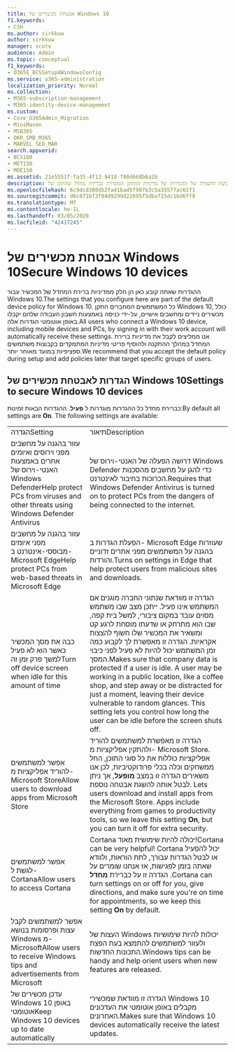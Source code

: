 ```yaml
---
title: אבטחת מכשירים של Windows 10
f1.keywords:
- CSH
ms.author: sirkkuw
author: sirkkuw
manager: scotv
audience: Admin
ms.topic: conceptual
f1_keywords:
- O365E_BCSSetup4WindowsConfig
ms.service: o365-administration
localization_priority: Normal
ms.collection:
- M365-subscription-management
- M365-identity-device-management
ms.custom:
- Core_O365Admin_Migration
- MiniMaven
- MSB365
- OKR_SMB_M365
- MARVEL_SEO_MAR
search.appverid:
- BCS160
- MET150
- MOE150
ms.assetid: 21e5551f-fa35-4f13-9418-f80d668b6a2b
description: למד אודות קביעת התצורה של ההגדרות של מדיניות ההתקן המוגדרת כברירת מחדל שהתקן של Windows 10 יקבל בעת הכניסה לעבודתם או לחשבון בית הספר.
ms.openlocfilehash: 6c9dcd308db2fa41bad5f907b3c5a35577ac61f1
ms.sourcegitcommit: d6c871bf3f94d9299d22695f5dbaf25dc1bd6ff9
ms.translationtype: MT
ms.contentlocale: he-IL
ms.lasthandoff: 03/05/2020
ms.locfileid: "42417245"
---
```

# <a name="secure-windows-10-devices"></a><span data-ttu-id="da6ad-103">אבטחת מכשירים של Windows 10</span><span class="sxs-lookup"><span data-stu-id="da6ad-103">Secure Windows 10 devices</span></span>

<span data-ttu-id="da6ad-104">ההגדרות שאתה קובע כאן הן חלק ממדיניות ברירת המחדל של המכשיר עבור Windows 10.</span><span class="sxs-lookup"><span data-stu-id="da6ad-104">The settings that you configure here are part of the default device policy for Windows 10.</span></span> <span data-ttu-id="da6ad-105">כל המשתמשים המחברים התקן Windows 10, כולל מכשירים ניידים ומחשבים אישיים, על-ידי כניסה באמצעות חשבון העבודה שלהם יקבלו באופן אוטומטי הגדרות אלה.</span><span class="sxs-lookup"><span data-stu-id="da6ad-105">All users who connect a Windows 10 device, including mobile devices and PCs, by signing in with their work account will automatically receive these settings.</span></span> <span data-ttu-id="da6ad-106">אנו ממליצים לקבל את מדיניות ברירת המחדל במהלך ההתקנה ולהוסיף פריטי מדיניות המתמקדים בקבוצות משתמשים ספציפיות במועד מאוחר יותר.</span><span class="sxs-lookup"><span data-stu-id="da6ad-106">We recommend that you accept the default policy during setup and add policies later that target specific groups of users.</span></span>
  
## <a name="settings-to-secure-windows-10-devices"></a><span data-ttu-id="da6ad-107">הגדרות לאבטחת מכשירים של Windows 10</span><span class="sxs-lookup"><span data-stu-id="da6ad-107">Settings to secure Windows 10 devices</span></span>

<span data-ttu-id="da6ad-p102">כברירת מחדל כל ההגדרות מוגדרות ל **פעיל**. ההגדרות הבאות זמינות:</span><span class="sxs-lookup"><span data-stu-id="da6ad-p102">By default all settings are **On**. The following settings are available:</span></span>
  
|||
|:-----|:-----|
|<span data-ttu-id="da6ad-110">הגדרה</span><span class="sxs-lookup"><span data-stu-id="da6ad-110">Setting</span></span>  <br/> |<span data-ttu-id="da6ad-111">תיאור</span><span class="sxs-lookup"><span data-stu-id="da6ad-111">Description</span></span>  <br/> |
|<span data-ttu-id="da6ad-112">עזור בהגנה על מחשבים מפני וירוסים ואיומים אחרים באמצעות האנטי-וירוס של Windows Defender</span><span class="sxs-lookup"><span data-stu-id="da6ad-112">Help protect PCs from viruses and other threats using Windows Defender Antivirus</span></span>  <br/> |<span data-ttu-id="da6ad-113">דרושה הפעלה של האנטי-וירוס של Windows Defender כדי להגן על מחשבים מהסכנות הכרוכות בחיבור לאינטרנט.</span><span class="sxs-lookup"><span data-stu-id="da6ad-113">Requires that Windows Defender Antivirus is turned on to protect PCs from the dangers of being connected to the internet.</span></span>  <br/> |
|<span data-ttu-id="da6ad-114">עזור בהגנה על מחשבים מפני איומים מבוססי-אינטרנט ב- Microsoft Edge</span><span class="sxs-lookup"><span data-stu-id="da6ad-114">Help protect PCs from web-based threats in Microsoft Edge</span></span>  <br/> |<span data-ttu-id="da6ad-115">הפעלת הגדרות ב- Microsoft Edge שעוזרות בהגנה על המשתמשים מפני אתרים זדוניים והורדות.</span><span class="sxs-lookup"><span data-stu-id="da6ad-115">Turns on settings in Edge that help protect users from malicious sites and downloads.</span></span>  <br/> |
|<span data-ttu-id="da6ad-116">כבה את מסך המכשיר כאשר הוא לא פעיל למשך פרק זמן זה</span><span class="sxs-lookup"><span data-stu-id="da6ad-116">Turn off device screen when idle for this amount of time</span></span>  <br/> |<span data-ttu-id="da6ad-p103">הגדרה זו מוודאת שנתוני החברה מוגנים אם המשתמש אינו פעיל. ייתכן מצב שבו משתמש מסוים עובד במקום ציבורי, למשל בית קפה, שבו הוא מתרחק או שדעתו מוסחת לרגע קט ומשאיר את המכשיר שלו חשוף להצצות אקראיות. הגדרה זו מאפשרת לך לקבוע כמה זמן המשתמש יכול להיות לא פעיל לפני כיבוי המסך.</span><span class="sxs-lookup"><span data-stu-id="da6ad-p103">Makes sure that company data is protected if a user is idle. A user may be working in a public location, like a coffee shop, and step away or be distracted for just a moment, leaving their device vulnerable to random glances. This setting lets you control how long the user can be idle before the screen shuts off.</span></span>  <br/> |
|<span data-ttu-id="da6ad-120">אפשר למשתמשים להוריד אפליקציות מ- Microsoft Store</span><span class="sxs-lookup"><span data-stu-id="da6ad-120">Allow users to download apps from Microsoft Store</span></span>  <br/> |<span data-ttu-id="da6ad-p104">הגדרה זו מאפשרת למשתמשים להוריד ולהתקין אפליקציות מ- Microsoft Store. אפליקציות כוללות את כל סוגי התוכן, החל ממשחקים וכלה בכלי פרודוקטיביות, לכן אנו משאירים הגדרה זו במצב **מופעל**, אך ניתן לבטל אותה להשגת אבטחה נוספת.  </span><span class="sxs-lookup"><span data-stu-id="da6ad-p104">Lets users download and install apps from the Microsoft Store. Apps include everything from games to productivity tools, so we leave this setting **On**, but you can turn it off for extra security.  </span></span><br/> |
|<span data-ttu-id="da6ad-123">אפשר למשתמשים לגשת ל- Cortana</span><span class="sxs-lookup"><span data-stu-id="da6ad-123">Allow users to access Cortana</span></span>  <br/> |<span data-ttu-id="da6ad-124">Cortana יכולה להיות שימושית מאוד!</span><span class="sxs-lookup"><span data-stu-id="da6ad-124">Cortana can be very helpful!</span></span> <span data-ttu-id="da6ad-125">Cortana יכול להפעיל או לבטל הגדרות עבורך, לתת הוראות, ולוודא שאתה בזמן לפגישות, אז אנחנו שומרים על הגדרה זו על כברירת **מחדל** .</span><span class="sxs-lookup"><span data-stu-id="da6ad-125">Cortana can turn settings on or off for you, give directions, and make sure you're on time for appointments, so we keep this setting **On** by default.</span></span>  <br/> |
|<span data-ttu-id="da6ad-126">אפשר למשתמשים לקבל עצות ופרסומות בנושא Windows מ- Microsoft</span><span class="sxs-lookup"><span data-stu-id="da6ad-126">Allow users to receive Windows tips and advertisements from Microsoft</span></span>  <br/> |<span data-ttu-id="da6ad-127">העצות של Windows יכולות להיות שימושיות ולעזור למשתמשים להתמצא בעת הפצת התכונות החדשות.</span><span class="sxs-lookup"><span data-stu-id="da6ad-127">Windows tips can be handy and help orient users when new features are released.</span></span>  <br/> |
|<span data-ttu-id="da6ad-128">עדכן מכשירים של Windows 10 באופן אוטומטי</span><span class="sxs-lookup"><span data-stu-id="da6ad-128">Keep Windows 10 devices up to date automatically</span></span>  <br/> |<span data-ttu-id="da6ad-129">הגדרה זו מוודאת שמכשירי Windows 10 מקבלים באופן אוטומטי את העדכונים האחרונים.</span><span class="sxs-lookup"><span data-stu-id="da6ad-129">Makes sure that Windows 10 devices automatically receive the latest updates.</span></span>  <br/> |
   

